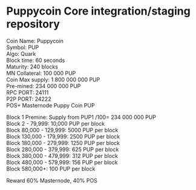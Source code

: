 Puppycoin Core integration/staging repository
=====================================


Coin Name: Puppycoin                                                                                                                                                                                                                                                            
Symbol: PUP                                                                                                                                                                                                                                                           
Algo: Quark                                                                                                                                                                                                                                                           
Block time: 60 seconds                                                                                                                                                                                                                                                         
Maturity: 240 blocks                                                                                                                                                                                                                                                           
MN Collateral: 100 000 PUP                                                                                                                                                                                                                                                     
Coin Max supply: 1 800 000 000 PUP                                                                                                                                                                                                                                             
Pre-mined: 234 000 000 PUP                                                                                                                                                                                                                                                       
RPC PORT: 24111                                                                                                                                                                                                                                                           
P2P PORT: 24222                                                                                                                                                                                                                                                           
POS+ Masternode Puppy Coin PUP                                                                                                                                                                                                                                                   

Block 1 Premine: Supply from PUP1 /100= 234 000 000 PUP                                                                                                                                                                                                                                          
Block 2 - 79,999: 10,000 PUP per block                                                                                                                                                                                                                                           
Block 80,000 - 129,999: 5000 PUP per block                                                                                                                                                                                                                                       
Block 130,000 - 179,999: 2500 PUP per block                                                                                                                                                                                                                                      
Block 180,000 - 279,999: 1250 PUP per block                                                                                                                                                                                                                                      
Block 280,000 - 379,999: 625 PUP per block                                                                                                                                                                                                                                       
Block 380,000 - 479,999: 312 PUP per block                                                                                                                                                                                                                                       
Block 480,000 - 579,999: 156 PUP per block                                                                                                                                                                                                                                       
Block 580,000+: 100 PUP per block                                                                                                                                                                                                                                           
                                                                                                                                                                                                                                       

Reward 60% Masternode, 40% POS                                                                                                                                                                                                                                           
